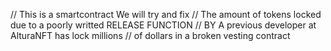 // This is a smartcontract We will try and fix
// The amount of tokens locked due to a poorly writted RELEASE FUNCTION
// BY A previous developer at AlturaNFT has lock millions
// of dollars in a broken vesting contract

